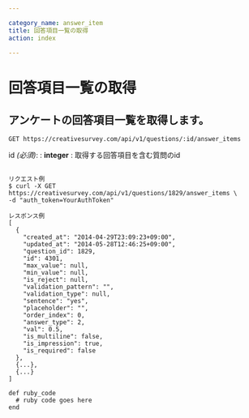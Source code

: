```yaml
---

category_name: answer_item
title: 回答項目一覧の取得
action: index

---
```


# 回答項目一覧の取得

## アンケートの回答項目一覧を取得します。

`GET https://creativesurvey.com/api/v1/questions/:id/answer_items`

id _(必須)_:
: __integer__
: 取得する回答項目を含む質問のid

~~~

リクエスト例
$ curl -X GET https://creativesurvey.com/api/v1/questions/1829/answer_items \
-d "auth_token=YourAuthToken"

レスポンス例
[
  {
    "created_at": "2014-04-29T23:09:23+09:00",
    "updated_at": "2014-05-28T12:46:25+09:00",
    "question_id": 1829,
    "id": 4301,
    "max_value": null,
    "min_value": null,
    "is_reject": null,
    "validation_pattern": "",
    "validation_type": null,
    "sentence": "yes",
    "placeholder": "",
    "order_index": 0,
    "answer_type": 2,
    "val": 0.5,
    "is_multiline": false,
    "is_impression": true,
    "is_required": false
  },
  {...},
  {...}
]

~~~

~~~
def ruby_code
  # ruby code goes here
end
~~~

